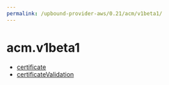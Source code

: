 ```yaml
---
permalink: /upbound-provider-aws/0.21/acm/v1beta1/
---
```


# acm.v1beta1



* [certificate](certificate.md)
* [certificateValidation](certificateValidation.md)